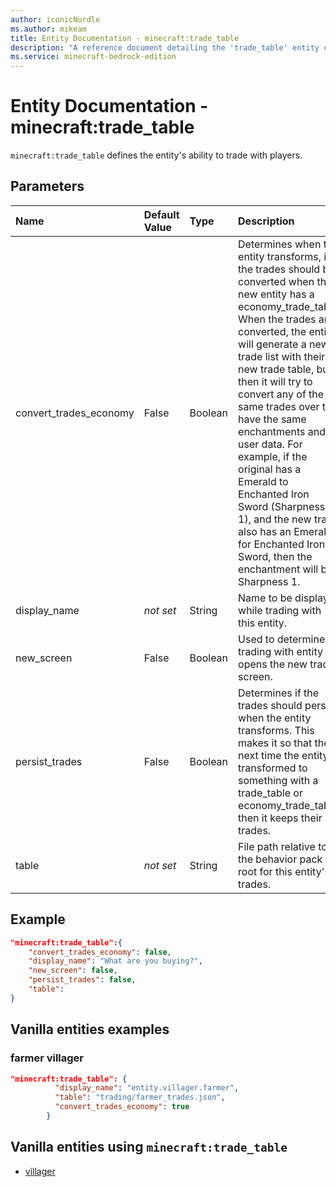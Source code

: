 ```yaml
---
author: iconicNurdle
ms.author: mikeam
title: Entity Documentation - minecraft:trade_table
description: "A reference document detailing the 'trade_table' entity component"
ms.service: minecraft-bedrock-edition
---
```


# Entity Documentation - minecraft:trade_table

`minecraft:trade_table` defines the entity's ability to trade with players.

## Parameters

|Name |Default Value  |Type  |Description  |
|:----------|:----------|:----------|:----------|
| convert_trades_economy| False| Boolean| Determines when the entity transforms, if the trades should be converted when the new entity has a economy_trade_table. When the trades are converted, the entity will generate a new trade list with their new trade table, but then it will try to convert any of the same trades over to have the same enchantments and user data. For example, if the original has a Emerald to Enchanted Iron Sword (Sharpness 1), and the new trade also has an Emerald for Enchanted Iron Sword, then the enchantment will be Sharpness 1. |
| display_name| *not set*| String| Name to be displayed while trading with this entity. |
| new_screen| False| Boolean| Used to determine if trading with entity opens the new trade screen. |
| persist_trades| False| Boolean| Determines if the trades should persist when the entity transforms. This makes it so that the next time the entity is transformed to something with a trade_table or economy_trade_table, then it keeps their trades. |
| table| *not set*| String| File path relative to the behavior pack root for this entity's trades. |

## Example

```json
"minecraft:trade_table":{
    "convert_trades_economy": false,
    "display_name": "What are you buying?",
    "new_screen": false,
    "persist_trades": false,
    "table":
}
```

## Vanilla entities examples

### farmer villager

```json
"minecraft:trade_table": {
          "display_name": "entity.villager.farmer",
          "table": "trading/farmer_trades.json",
          "convert_trades_economy": true
        }
```

## Vanilla entities using `minecraft:trade_table`

- [villager](../../../../Source/VanillaBehaviorPack_Snippets/entities/villager.md)
